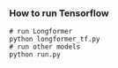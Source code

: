 ### How to run Tensorflow

```
# run Longformer
python longformer_tf.py
# run other models
python run.py
```